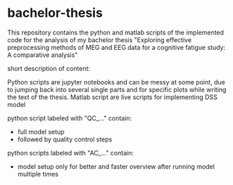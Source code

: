 # bachelor-thesis
This repository contains the python and matlab scripts of the implemented code for the analysis of my bachelor thesis "Exploring effective preprocessing methods of MEG and EEG data for a cognitive fatigue study: A comparative analysis"

short description of content:

Python scripts are jupyter notebooks and can be messy at some point, due to jumping back into several single parts and for specific plots while writing the text of the thesis. Matlab script are live scripts for implementing DSS model

python script labeled with "QC_..." contain:
- full model setup
- followed by quality control steps

python scripts labeled with "AC_..." contain:
- model setup only for better and faster overview after running model multiple times
